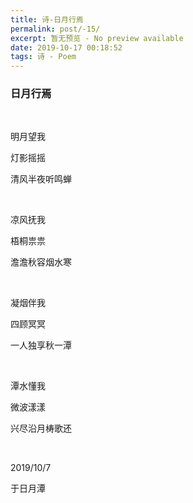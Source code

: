 ```yaml
---
title: 诗-日月行焉
permalink: post/-15/
excerpt: 暂无预览 - No preview available
date: 2019-10-17 00:18:52
tags: 诗 - Poem
---
```


### 日月行焉

<p><br></p>

明月望我

灯影摇摇

清风半夜听鸣蝉

<p><br></p>

凉风抚我

梧桐祟祟

澹澹秋容烟水寒

<p><br></p>

凝烟伴我

四顾冥冥

一人独享秋一潭

<p><br></p>

潭水懂我

微波漾漾

兴尽沿月梼歌还

<p><br></p>

2019/10/7

于日月潭